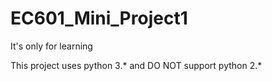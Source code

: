 # EC601_Mini_Project1

It's only for learning

This project uses python 3.* and DO NOT support python 2.*
